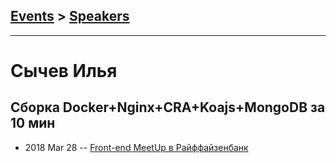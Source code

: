 ## [Events](../README.md) > [Speakers](../speakers.md)
---

# Сычев Илья

## Cборка Docker+Nginx+CRA+Koajs+MongoDB за 10 мин
- 2018 Mar 28 -- [Front-end MeetUp в Райффайзенбанк](https://youtu.be/5zPbydsnLoE?t=1h54m1s)    
